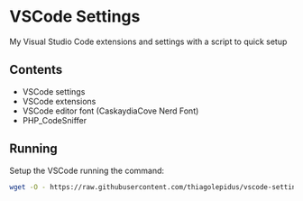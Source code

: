 # VSCode Settings

My Visual Studio Code extensions and settings with a script to quick setup 

## Contents

- VSCode settings
- VSCode extensions
- VSCode editor font (CaskaydiaCove Nerd Font)
- PHP_CodeSniffer

## Running

Setup the VSCode running the command:

```bash
wget -O - https://raw.githubusercontent.com/thiagolepidus/vscode-settings/main/setup-vscode.sh | bash
```
